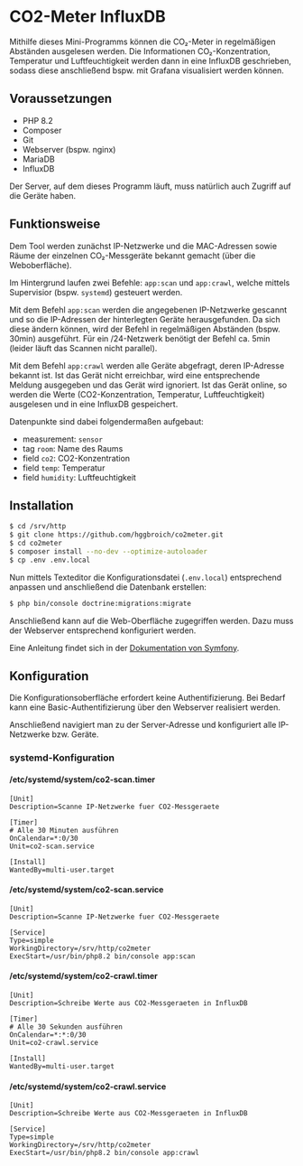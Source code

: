 # CO2-Meter InfluxDB

Mithilfe dieses Mini-Programms können die CO₂-Meter in regelmäßigen Abständen ausgelesen werden. Die Informationen 
CO₂-Konzentration, Temperatur und Luftfeuchtigkeit werden dann in eine InfluxDB geschrieben, sodass diese anschließend
bspw. mit Grafana visualisiert werden können.

## Voraussetzungen

* PHP 8.2
* Composer
* Git
* Webserver (bspw. nginx)
* MariaDB
* InfluxDB

Der Server, auf dem dieses Programm läuft, muss natürlich auch Zugriff auf die Geräte haben.

## Funktionsweise

Dem Tool werden zunächst IP-Netzwerke und die MAC-Adressen sowie Räume der einzelnen CO₂-Messgeräte bekannt gemacht
(über die Weboberfläche). 

Im Hintergrund laufen zwei Befehle: `app:scan` und `app:crawl`, welche mittels Supervisior (bspw. `systemd`) gesteuert werden.

Mit dem Befehl `app:scan` werden die angegebenen IP-Netzwerke gescannt und so die IP-Adressen der hinterlegten Geräte
herausgefunden. Da sich diese ändern können, wird der Befehl in regelmäßigen Abständen (bspw. 30min) ausgeführt. Für ein
/24-Netzwerk benötigt der Befehl ca. 5min (leider läuft das Scannen nicht parallel).

Mit dem Befehl `app:crawl` werden alle Geräte abgefragt, deren IP-Adresse bekannt ist. Ist das Gerät nicht erreichbar,
wird eine entsprechende Meldung ausgegeben und das Gerät wird ignoriert. Ist das Gerät online, so werden die Werte (CO2-Konzentration,
Temperatur, Luftfeuchtigkeit) ausgelesen und in eine InfluxDB gespeichert.

Datenpunkte sind dabei folgendermaßen aufgebaut:
* measurement: `sensor`
* tag `room`: Name des Raums
* field `co2`: CO2-Konzentration
* field `temp`: Temperatur
* field `humidity`: Luftfeuchtigkeit

## Installation

```bash
$ cd /srv/http
$ git clone https://github.com/hggbroich/co2meter.git
$ cd co2meter
$ composer install --no-dev --optimize-autoloader
$ cp .env .env.local
```

Nun mittels Texteditor die Konfigurationsdatei (`.env.local`) entsprechend anpassen und anschließend die Datenbank erstellen:

```bash
$ php bin/console doctrine:migrations:migrate
```

Anschließend kann auf die Web-Oberfläche zugegriffen werden. Dazu muss der Webserver entsprechend konfiguriert werden.

Eine Anleitung findet sich in der [Dokumentation von Symfony](https://symfony.com/doc/current/setup/web_server_configuration.html).

## Konfiguration

Die Konfigurationsoberfläche erfordert keine Authentifizierung. Bei Bedarf kann eine Basic-Authentifizierung über den
Webserver realisiert werden.

Anschließend navigiert man zu der Server-Adresse und konfiguriert alle IP-Netzwerke bzw. Geräte.

### systemd-Konfiguration

#### /etc/systemd/system/co2-scan.timer
```
[Unit]
Description=Scanne IP-Netzwerke fuer CO2-Messgeraete

[Timer]
# Alle 30 Minuten ausführen
OnCalendar=*:0/30
Unit=co2-scan.service

[Install]
WantedBy=multi-user.target
```

#### /etc/systemd/system/co2-scan.service

```
[Unit]
Description=Scanne IP-Netzwerke fuer CO2-Messgeraete

[Service]
Type=simple
WorkingDirectory=/srv/http/co2meter
ExecStart=/usr/bin/php8.2 bin/console app:scan
```

#### /etc/systemd/system/co2-crawl.timer
```
[Unit]
Description=Schreibe Werte aus CO2-Messgeraeten in InfluxDB

[Timer]
# Alle 30 Sekunden ausführen
OnCalendar=*:*:0/30
Unit=co2-crawl.service

[Install]
WantedBy=multi-user.target
```

#### /etc/systemd/system/co2-crawl.service

```
[Unit]
Description=Schreibe Werte aus CO2-Messgeraeten in InfluxDB

[Service]
Type=simple
WorkingDirectory=/srv/http/co2meter
ExecStart=/usr/bin/php8.2 bin/console app:crawl
```

